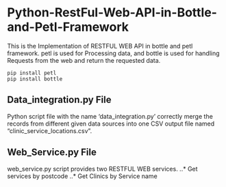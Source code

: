 # Python-RestFul-Web-API-in-Bottle-and-Petl-Framework
This is the Implementation of RESTFUL WEB API in bottle and petl framework. 
petl is used for Processing data, and bottle is used for handling Requests from the web and return the requested data. 

```
pip install petl
pip install bottle
```

## Data_integration.py File

Python script file with the name ‘data_integration.py’ correctly merge  the records from different given data sources into one CSV output file named “clinic_service_locations.csv”.

## Web_Service.py File

web_service.py script provides two RESTFUL WEB services. 
..* Get services by postcode
..* Get Clinics by Service name




